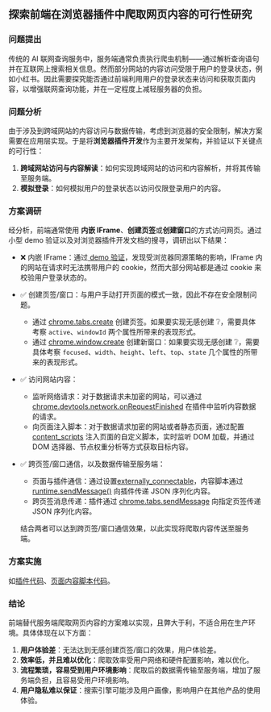 ## 探索前端在浏览器插件中爬取网页内容的可行性研究

### 问题提出

传统的 AI 联网查询服务中，服务端通常负责执行爬虫机制——通过解析查询语句并在互联网上搜索相关信息。然而部分网站的内容访问受限于用户的登录状态，例如小红书。因此需要探究能否通过前端利用用户的登录状态来访问和获取页面内容，以增强联网查询功能，并在一定程度上减轻服务器的负担。

### 问题分析

由于涉及到跨域网站的内容访问与数据传输，考虑到浏览器的安全限制，解决方案需要在应用层实现。于是将**浏览器插件开发**作为主要开发架构，并验证以下关键点的可行性：

1. **跨域网站访问与内容解读**：如何实现跨域网站的访问和内容解析，并将其传输至服务端。
2. **模拟登录**：如何模拟用户的登录状态以访问仅限登录用户的内容。

### 方案调研

经分析，前端通常使用 **内嵌 IFrame**、**创建页签**或**创建窗口**的方式访问网页。通过小型 demo 验证以及对浏览器插件开发文档的搜寻，调研出以下结果：

- ❌ 内嵌 IFrame：通过[ demo 验证](./iframe.html)，发现受浏览器同源策略的影响，IFrame 内的网站在请求时无法携带用户的 cookie，然而大部分网站都是通过 cookie 来校验用户登录状态的。

- ✅ 创建页签/窗口：与用户手动打开页面的模式一致，因此不存在安全限制问题。

  - 通过 [chrome.tabs.create](https://developer.chrome.com/docs/extensions/reference/api/tabs#method-create) 创建页签。如果要实现无感创建 ❔，需要具体考察 `active`、`windowId` 两个属性所带来的表现形式。
  - 通过 [chrome.window.create](https://developer.chrome.com/docs/extensions/reference/api/windows#method-create) 创建新窗口：如果要实现无感创建 ❔，需要具体考察 `focused`、`width`、`height`、`left`、`top`、`state` 几个属性的所带来的表现形式。

- ✅ 访问网站内容：

  - 监听网络请求：对于数据请求未加密的网站，可以通过 [chrome.devtools.network.onRequestFinished](https://developer.chrome.com/docs/extensions/reference/api/devtools/network#event-onRequestFinished) 在插件中监听内容数据的请求。
  - 向页面注入脚本：对于数据请求加密的网站或者静态页面，通过配置 [content_scripts](https://developer.chrome.com/docs/extensions/get-started/tutorial/scripts-on-every-tab#step-3) 注入页面的自定义脚本，实时监听 DOM 加载，并通过 DOM 选择器、节点权重分析等方式获取目标内容。

- ✅ 跨页签/窗口通信，以及数据传输至服务端：

  - 页面与插件通信：通过设置[externally_connectable](https://developer.chrome.com/docs/extensions/develop/concepts/messaging?hl=zh-cn#external-webpage)，内容脚本通过 [runtime.sendMessage()](https://developer.chrome.com/docs/extensions/reference/api/runtime?hl=zh-cn#method-sendMessage) 向插件传递 JSON 序列化内容。
  - 跨页签消息传递：插件通过 [chrome.tabs.sendMessage](https://developer.chrome.com/docs/extensions/reference/api/tabs?hl=zh-cn#method-sendMessage) 向指定页签传递 JSON 序列化内容。

  结合两者可以达到跨页签/窗口通信效果，以此实现将爬取内容传送至服务端。

### 方案实施

如[插件代码](./background.js)、[页面内容脚本代码](./scripts/content.js)。

### 结论

前端替代服务端爬取网页内容的方案难以实现，且弊大于利，不适合用在生产环境。具体体现在以下方面：

1. **用户体验差**：无法达到无感创建页签/窗口的效果，用户体验差。
2. **效率低，并且难以优化**：爬取效率受用户网络和硬件配置影响，难以优化。
3. **流程繁琐，容易受到用户环境影响**：爬取后的数据需传输至服务端，增加了服务端负担，且容易受用户环境影响。
4. **用户隐私难以保证**：搜索引擎可能涉及用户画像，影响用户在其他产品的使用体验。
